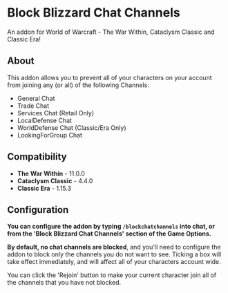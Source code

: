 # Block Blizzard Chat Channels

An addon for World of Warcraft - The War Within, Cataclysm Classic and Classic Era!

## About
This addon allows you to prevent all of your characters on your account from joining any (or all) of the following Channels:

* General Chat
* Trade Chat
* Services Chat (Retail Only)
* LocalDefense Chat
* WorldDefense Chat (Classic/Era Only)
* LookingForGroup Chat


## Compatibility
* **The War Within** - 11.0.0
* **Cataclysm Classic** - 4.4.0
* **Classic Era** - 1.15.3


## Configuration
**You can configure the addon by typing `/blockchatchannels` into chat, or from the 'Block Blizzard Chat Channels' section of the Game Options.**

**By default, no chat channels are blocked**, and you'll need to configure the addon to block only the channels you do not want to see.
Ticking a box will take effect immediately, and will affect all of your characters account wide.

You can click the 'Rejoin' button to make your current character join all of the channels that you have not blocked.